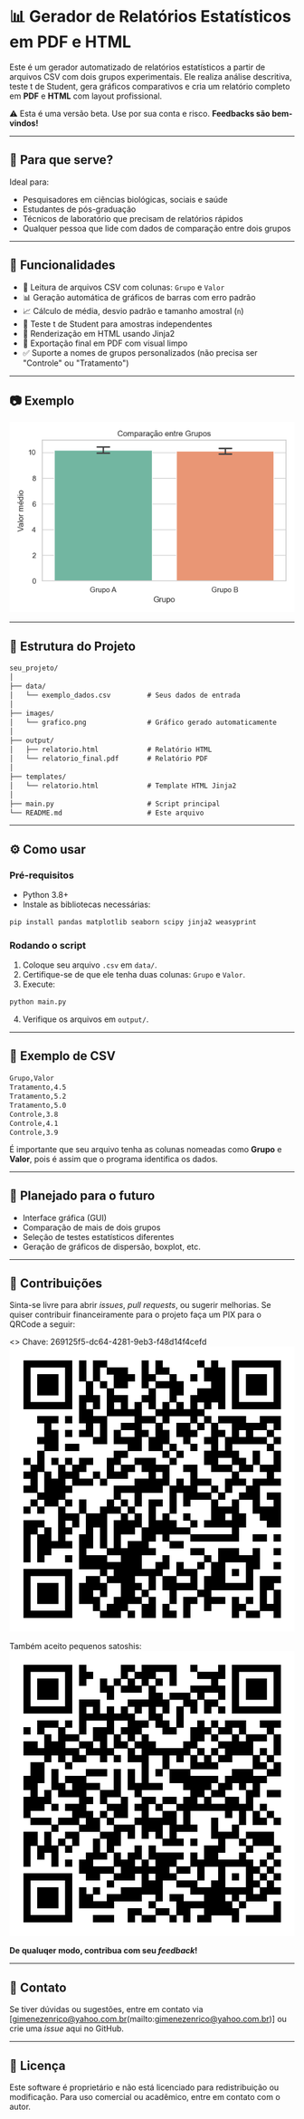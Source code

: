 # 📊 Gerador de Relatórios Estatísticos em PDF e HTML

Este é um gerador automatizado de relatórios estatísticos a partir de arquivos CSV com dois grupos experimentais. Ele realiza análise descritiva, teste t de Student, gera gráficos comparativos e cria um relatório completo em **PDF** e **HTML** com layout profissional.

⚠️ Esta é uma versão beta. Use por sua conta e risco. **Feedbacks são bem-vindos!**

---

## 🧪 Para que serve?

Ideal para:

* Pesquisadores em ciências biológicas, sociais e saúde
* Estudantes de pós-graduação
* Técnicos de laboratório que precisam de relatórios rápidos
* Qualquer pessoa que lide com dados de comparação entre dois grupos

---

## 🚀 Funcionalidades

* 📁 Leitura de arquivos CSV com colunas: `Grupo` e `Valor`
* 📊 Geração automática de gráficos de barras com erro padrão
* 📈 Cálculo de média, desvio padrão e tamanho amostral (`n`)
* 🧪 Teste t de Student para amostras independentes
* 📄 Renderização em HTML usando Jinja2
* 📌 Exportação final em PDF com visual limpo
* ✅ Suporte a nomes de grupos personalizados (não precisa ser "Controle" ou "Tratamento")

---

## 📷 Exemplo

![Exemplo do gráfico gerado](images/grafico.png)

---

## 📂 Estrutura do Projeto

```
seu_projeto/
│
├── data/
│   └── exemplo_dados.csv         # Seus dados de entrada
│
├── images/
│   └── grafico.png               # Gráfico gerado automaticamente
│
├── output/
│   ├── relatorio.html            # Relatório HTML
│   └── relatorio_final.pdf       # Relatório PDF
│
├── templates/
│   └── relatorio.html            # Template HTML Jinja2
│
├── main.py                       # Script principal
└── README.md                     # Este arquivo
```

---

## ⚙️ Como usar

### Pré-requisitos

* Python 3.8+
* Instale as bibliotecas necessárias:

```bash
pip install pandas matplotlib seaborn scipy jinja2 weasyprint
```

### Rodando o script

1. Coloque seu arquivo `.csv` em `data/`.
2. Certifique-se de que ele tenha duas colunas: `Grupo` e `Valor`.
3. Execute:

```bash
python main.py
```

4. Verifique os arquivos em `output/`.

---

## 📀 Exemplo de CSV

```csv
Grupo,Valor
Tratamento,4.5
Tratamento,5.2
Tratamento,5.0
Controle,3.8
Controle,4.1
Controle,3.9
```
É importante que seu arquivo tenha as colunas nomeadas como **Grupo** e **Valor**, pois é assim que o programa identifica os dados.

---

## 📌 Planejado para o futuro

* Interface gráfica (GUI)
* Comparação de mais de dois grupos
* Seleção de testes estatísticos diferentes
* Geração de gráficos de dispersão, boxplot, etc.

---

## 🤝 Contribuições

Sinta-se livre para abrir *issues*, *pull requests*, ou sugerir melhorias.
Se quiser contribuir financeiramente para o projeto faça um PIX para o QRCode a seguir:

<>
Chave: 269125f5-dc64-4281-9eb3-f48d14f4cefd
![PIX](./.img/PIX.png)

Também aceito pequenos satoshis:
![SatoshisBW](./.img/BTC.png)

**De qualuqer modo, contribua com seu _feedback_!**

---

## 📢 Contato

Se tiver dúvidas ou sugestões, entre em contato via \[gimenezenrico@yahoo.com.br(mailto:gimenezenrico@yahoo.com.br)] ou crie uma *issue* aqui no GitHub.

---

## 🧠 Licença

Este software é proprietário e não está licenciado para redistribuição ou modificação. Para uso comercial ou acadêmico, entre em contato com o autor.
